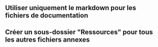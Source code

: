 
## Utiliser uniquement le markdown pour les fichiers de documentation
## Créer un sous-dossier "Ressources" pour tous les autres fichiers annexes